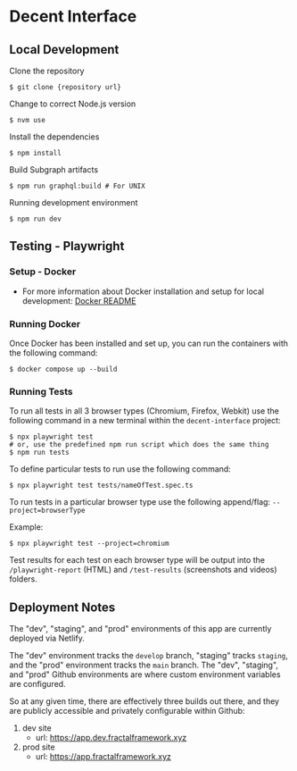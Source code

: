 # Decent Interface

## Local Development

Clone the repository

```shell
$ git clone {repository url}
```

Change to correct Node.js version

```shell
$ nvm use
```

Install the dependencies

```shell
$ npm install
```

Build Subgraph artifacts

```shell
$ npm run graphql:build # For UNIX
```

Running development environment

```shell
$ npm run dev
```

## Testing - Playwright

### Setup - Docker

- For more information about Docker installation and setup for local development:
  [Docker README](./docker/README.md)

### Running Docker

Once Docker has been installed and set up, you can run the containers with the following command:

```shell
$ docker compose up --build
```

### Running Tests

To run all tests in all 3 browser types (Chromium, Firefox, Webkit) use the following command in a new terminal within the `decent-interface` project:

```shell
$ npx playwright test
# or, use the predefined npm run script which does the same thing
$ npm run tests
```

To define particular tests to run use the following command:

```shell
$ npx playwright test tests/nameOfTest.spec.ts
```

To run tests in a particular browser type use the following append/flag: `--project=browserType`

Example:

```shell
$ npx playwright test --project=chromium
```

Test results for each test on each browser type will be output into the `/playwright-report` (HTML) and `/test-results` (screenshots and videos) folders.

## Deployment Notes

The "dev", "staging", and "prod" environments of this app are currently deployed via Netlify.

The "dev" environment tracks the `develop` branch, "staging" tracks `staging`, and the "prod" environment tracks the `main` branch. The "dev", "staging", and "prod" Github environments are where custom environment variables are configured.

So at any given time, there are effectively three builds out there, and they are publicly accessible and privately configurable within Github:

1. dev site
   - url: https://app.dev.fractalframework.xyz
2. prod site
   - url: https://app.fractalframework.xyz

